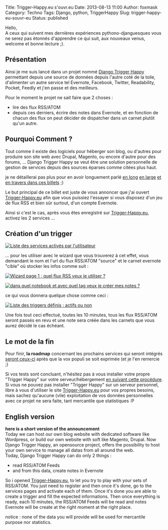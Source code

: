 Title: Trigger-Happy.eu s'ouvr.eu
Date: 2013-08-13 11:00
Author: foxmask
Category: Techno
Tags: Django, python, TriggerHappy
Slug: trigger-happy-eu-souvr-eu
Status: published

Hello,  
A ceux qui suivent mes dernières expériences pythono-djanguesques vous
ne serez pas étonnés d'apprendre ce qui suit, aux nouveaux venus,
welcome et bonne lecture ;).

Présentation
------------

Ainsi je me suis lancé dans un projet nommé [Django Trigger
Happy](http://trigger-happy.eu "Service de gestion de déclencheurs / propagateurs d'informations")
permettant depuis une source de données depuis l'autre coté de la toile,
d'alimenter un autre service tel Evernote, Facebook, Twitter,
Readability, Pocket, Feedly et j'en passe et des meilleurs.

Pour le moment le projet ne sait faire que 2 choses :

-   lire des flux RSS/ATOM
-   depuis ces derniers, écrire des notes dans Evernote, et en fonction
    de chacun des flux on peut décider de dispatcher dans un carnet
    plutôt qu'un autre.

Pourquoi Comment ?
------------------

Tout comme il existe des logiciels pour héberger son blog, ou d'autres
pour produire son site web avec Drupal, Magento, ou encore d'autre pour
des forums, ... Django Trigger Happy se veut être une solution
personnelle de gestion de services depuis des sources éparses comme
citées plus haut.

je ne détaillerai pas plus pour en avoir longuement parlé [en
long](/post/2013/06/04/django-trigger-happy-un-ifttt-like-en-images/ "Django Trigger Happy un IFTTT like , en images")
[en
large](/post/2013/06/21/djngo-trigger-happy-0-3/ "Django Trigger Happy 0.3")
[et en travers dans ces
billets](/post/2013/05/27/django-trigger-happy/ "Django Trigger Happy – une première")
;)

Le but principal de ce billet est juste de vous annoncer que j'ai ouvert
[Trigger-Happy.eu](http://trigger-happy.eu/) afin que vous puissiez
l'essayer si vous disposez d'un jeu de flux RSS et bien sûr surtout,
d'un compte Evernote.

Ainsi si c'est le cas, après vous êtes enregistré sur
[Trigger-Happy.eu](http://trigger-happy.eu/), activez les 2 services ...

Création d'un trigger
---------------------

[![Liste des services activés par l'utilisateur](/static/2013/06/dth_services-1024x289.png)](/static/2013/06/dth_services.png)


... pour les utiliser avec le wizard que vous trouverez à cet effet,
vous demandant le nom et l'url du flux RSS/ATOM "source" et le carnet
evernote "cible" où stocker les infos comme suit :

[![Wizard page 1 ; quel flux RSS veux je utiliser ?](/static/2013/06/dth_wizard1-1024x368.png)](/static/2013/06/dth_wizard1.png)

[![dans quel notebook et avec quel tag veux je créer mes notes ?](/static/2013/06/dth_wizard2-1024x365.png)](/static/2013/06/dth_wizard2.png)


ce qui vous donnera quelque chose comme ceci :

[![Liste des triggers définis ; actifs ou non](/static/2013/07/dth_triggers-1024x434.png)](/static/2013/07/dth_triggers.png)


Une fois tout ceci effectué, toutes les 10 minutes, tous les flux
RSS/ATOM seront passés en revu et une note sera créée dans les carnets
que vous aurez décidé le cas échéant.

Le mot de la fin
----------------

Pour finir, **la roadmap** concernant les prochains services qui seront
intégrés [seront
ceux-ci](/post/2013/07/13/sondage-quels-services-utilisez-vous-le-plus/ "Sondage : quels services utilisez vous le plus ?")
après que la vox populi se soit exprimée (et je l'en remercie ;)

Si vos tests sont concluant, n'hésitez pas à vous installer votre propre
"Trigger Happy" sur votre serveur/hébergement [en suivant cette
procédure](https://github.com/foxmask/django-th/blob/master/README.rst "Installation de Django Trigger Happy").  
Si vous ne pouvez pas installer "Trigger Happy" sur un serveur
personnel, libre à vous d'utiliser le site
[Trigger-Happy.eu](http://trigger-happy.eu/) pour vos propres besoins,
mais sachez qu'aucune (vile) exploitation de vos données personnelles
avec ce projet ne sera faite, tant mercantile que statistiques :P

English version
---------------

**here is a short version of the announcement**  
Today we can host our own blog website with dedicated software like
Wordpress, or build our own website with soft like Magento, Drupal. Now
Django Trigger Happy, an opensource project, offers the possibility to
host your own service to manage all datas from all around the web.  
Today, Django Trigger Happy can do only 2 things :

-   read RSS/ATOM Feeds
-   and from this data, create notes in Evernote

So i opened [Trigger-Happy.eu](http://trigger-happy.eu/), to let you try
to play with your sets of RSS/ATOM. You just need to register and then
once it's done, go to the services pages and activate each of them. Once
it's done you are able to create a trigger and fill the expected
informations. Then once everything is ready, each 10 minutes, the
RSS/ATOM Feeds will be read and notes Evernote will be create at the
right moment at the right place.

notice : none of the data you will provide will be used for mercantile
purpose nor statistics.

